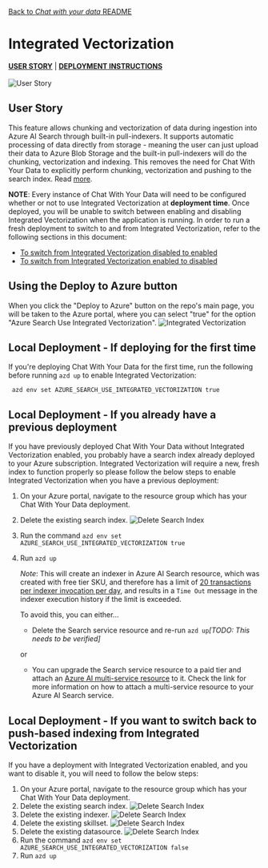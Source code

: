 [Back to *Chat with your data* README](../README.md)

# Integrated Vectorization
[**USER STORY**](#user-story) | [**DEPLOYMENT INSTRUCTIONS**](#local-deployment-instructions)
\
\
![User Story](images/userStory.png)
## User Story
This feature allows chunking and vectorization of data during ingestion into Azure AI Search through built-in pull-indexers. It supports automatic processing of data directly from storage - meaning the user can just upload their data to Azure Blob Storage and the built-in pull-indexers will do the chunking, vectorization and indexing. This removes the need for Chat With Your Data to explicitly perform chunking, vectorization and pushing to the search index. Read [more](https://learn.microsoft.com/en-us/azure/search/vector-search-integrated-vectorization).

**NOTE**: Every instance of Chat With Your Data will need to be configured whether or not to use Integrated Vectorization at **deployment time**. Once deployed, you will be unable to switch between enabling and disabling Integrated Vectorization when the application is running. In order to run a fresh deployment to switch to and from Integrated Vectorization, refer to the following sections in this document:

* [To switch from Integrated Vectorization disabled to enabled](#local-deployment---if-you-already-have-a-previous-deployment)
* [To switch from Integrated Vectorization enabled to disabled](#local-deployment---if-you-want-to-switch-back-to-push-based-indexing-from-integrated-vectorization)

## Using the Deploy to Azure button
When you click the "Deploy to Azure" button on the repo's main page, you will be taken to the Azure portal, where you can select "true" for the option "Azure Search Use Integrated Vectorization".
![Integrated Vectorization](images/azure-search-use-iv.png)


## Local Deployment - If deploying for the first time
If you're deploying Chat With Your Data for the first time, run the following before running `azd up` to enable Integrated Vectorization:

```
 azd env set AZURE_SEARCH_USE_INTEGRATED_VECTORIZATION true
```

## Local Deployment - If you already have a previous deployment
If you have previously deployed Chat With Your Data without Integrated Vectorization enabled, you probably have a search index already deployed to your Azure subscription. Integrated Vectorization will require a new, fresh index to function properly so please follow the below steps to enable Integrated Vectorization when you have a previous deployment:

1. On your Azure portal, navigate to the resource group which has your Chat With Your Data deployment.
1. Delete the existing search index.
![Delete Search Index](images/delete-search-index.png)
1. Run the command `azd env set AZURE_SEARCH_USE_INTEGRATED_VECTORIZATION true`
1. Run `azd up`

    *Note*: This will create an indexer in Azure AI Search resource, which was created with free tier SKU, and therefore has a limit of [20 transactions per indexer invocation per day](https://learn.microsoft.com/en-us/azure/search/cognitive-search-attach-cognitive-services?tabs=portal%2Cportal-remove#set-the-resource-key), and results in a `Time Out` message in the indexer execution history if the limit is exceeded.

    To avoid this, you can either...
     - Delete the Search service resource and re-run `azd up`*[TODO: This needs to be verified]*

     or
     - You can upgrade the Search service resource to a paid tier and attach an [Azure AI multi-service resource](https://learn.microsoft.com/en-us/azure/ai-services/multi-service-resource?pivots=azportal) to it. Check the link for more information on how to attach a multi-service resource to your Azure AI Search service.

## Local Deployment - If you want to switch back to push-based indexing from Integrated Vectorization
If you have a deployment with Integrated Vectorization enabled, and you want to disable it, you will need to follow the below steps:

1. On your Azure portal, navigate to the resource group which has your Chat With Your Data deployment.
1. Delete the existing search index.
![Delete Search Index](images/delete-search-index.png)
1. Delete the existing indexer.
![Delete Search Index](images/delete-search-indexer.png)
1. Delete the existing skillset.
![Delete Search Index](images/delete-search-skillset.png)
1. Delete the existing datasource.
![Delete Search Index](images/delete-search-datasource.png)
1. Run the command `azd env set AZURE_SEARCH_USE_INTEGRATED_VECTORIZATION false`
1. Run `azd up`
